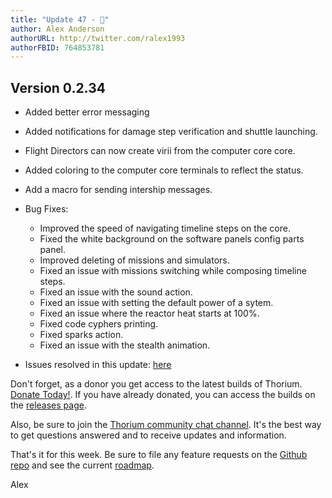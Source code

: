 ```yaml
---
title: "Update 47 - 🎈"
author: Alex Anderson
authorURL: http://twitter.com/ralex1993
authorFBID: 764853781
---
```


## Version 0.2.34

* Added better error messaging
* Added notifications for damage step verification and shuttle launching.
* Flight Directors can now create virii from the computer core core.
* Added coloring to the computer core terminals to reflect the status.
* Add a macro for sending intership messages.

* Bug Fixes:
  * Improved the speed of navigating timeline steps on the core.
  * Fixed the white background on the software panels config parts panel.
  * Improved deleting of missions and simulators.
  * Fixed an issue with missions switching while composing timeline steps.
  * Fixed an issue with the sound action.
  * Fixed an issue with setting the default power of a sytem.
  * Fixed an issue where the reactor heat starts at 100%.
  * Fixed code cyphers printing.
  * Fixed sparks action.
  * Fixed an issue with the stealth animation.

- Issues resolved in this update:
  [here](https://github.com/Thorium-Sim/thorium/issues?utf8=✓&q=is%3Aissue+is%3Aclosed+closed%3A2018-05-13..2018-05-18)

Don't forget, as a donor you get access to the latest builds of Thorium.
[Donate Today!](/en/donate). If you have already donated, you can access the
builds on the [releases page](/en/releases).

Also, be sure to join the
[Thorium community chat channel](https://discord.gg/UvxTQZz). It's the best way
to get questions answered and to receive updates and information.

That's it for this week. Be sure to file any feature requests on the
[Github repo](https://github.com/Thorium-Sim/thorium/issues) and see the current
[roadmap](https://github.com/Thorium-Sim/thorium/projects/2).

Alex
